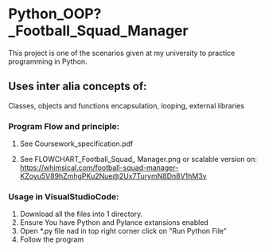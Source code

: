 # Python_OOP?_Football_Squad_Manager
This project is one of the scenarios given at my university to practice programming in Python.

## Uses inter alia concepts of:
Classes, objects and functions encapsulation, looping, external libraries


### Program Flow and principle:

1. See Coursework_specification.pdf

2. See FLOWCHART_Football_Squad_ Manager.png or scalable version on: https://whimsical.com/football-squad-manager-KZoyu5V89hZmhgPKu2Nue@2Ux7TurymN8Dn8V1hM3v

### Usage in VisualStudioCode:
1. Download all the files into 1 directory.
2. Ensure You have Python and Pylance extansions enabled
3. Open *.py file nad in top right corner click on "Run Python File"
4. Follow the program
